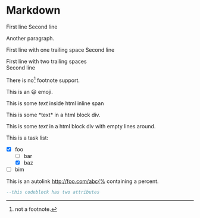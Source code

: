 # Markdown

First line
Second line

Another paragraph.

First line with one trailing space 
Second line

First line with two trailing spaces  
Second line

There is no[^1] footnote support.

[^1]: not a footnote.

This is an :smiley: emoji.

This is <span>some *text* inside html inline span</span>

<div>
This is some *text* in a html block div.
</div>

<div>
  
This is some *text* in a html block div with empty lines around.

</div>

This is a task list:

- [x] foo
  - [ ] bar
  - [x] baz
- [ ] bim

This is an autolink http://foo.com/abc{% containing a percent.

```lua random
--this codeblock has two attributes
```
